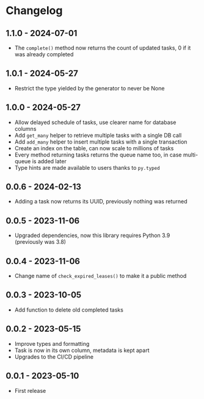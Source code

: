 # Changelog

## 1.1.0 - 2024-07-01

* The `complete()` method now returns the count of updated tasks, 0 if it was already completed

## 1.0.1 - 2024-05-27

* Restrict the type yielded by the generator to never be None

## 1.0.0 - 2024-05-27

* Allow delayed schedule of tasks, use clearer name for database columns
* Add `get_many` helper to retrieve multiple tasks with a single DB call
* Add `add_many` helper to insert multiple tasks with a single transaction
* Create an index on the table, can now scale to millions of tasks
* Every method returning tasks returns the queue name too, in case multi-queue is added later
* Type hints are made available to users thanks to `py.typed`

## 0.0.6 - 2024-02-13

* Adding a task now returns its UUID, previously nothing was returned

## 0.0.5 - 2023-11-06

* Upgraded dependencies, now this library requires Python 3.9 (previously was 3.8)


## 0.0.4 - 2023-11-06

* Change name of `check_expired_leases()` to make it a public method

## 0.0.3 - 2023-10-05

* Add function to delete old completed tasks

## 0.0.2 - 2023-05-15

* Improve types and formatting
* Task is now in its own column, metadata is kept apart
* Upgrades to the CI/CD pipeline

## 0.0.1 - 2023-05-10

* First release
